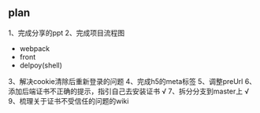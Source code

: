 ## plan
1、完成分享的ppt
2、完成项目流程图
- webpack
- front
- delpoy(shell)

3、解决cookie清除后重新登录的问题
4、完成h5的meta标签
5、调整preUrl
6、添加后端证书不正确的提示，指引自己去安装证书 √
7、拆分分支到master上 √
9、梳理关于证书不受信任的问题的wiki
